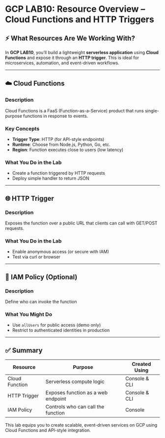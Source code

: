 # GCP LAB10: Resource Overview – Cloud Functions and HTTP Triggers

## ⚡ What Resources Are We Working With?

In **GCP LAB10**, you’ll build a lightweight **serverless application** using **Cloud Functions** and expose it through an **HTTP trigger**. This is ideal for microservices, automation, and event-driven workflows.

---

## ☁️ Cloud Functions

### Description
Cloud Functions is a FaaS (Function-as-a-Service) product that runs single-purpose functions in response to events.

### Key Concepts
- **Trigger Type**: HTTP (for API-style endpoints)
- **Runtime**: Choose from Node.js, Python, Go, etc.
- **Region**: Function executes close to users (low latency)

### What You Do in the Lab
- Create a function triggered by HTTP requests
- Deploy simple handler to return JSON

---

## 🌐 HTTP Trigger

### Description
Exposes the function over a public URL that clients can call with GET/POST requests.

### What You Do in the Lab
- Enable anonymous access (or secure with IAM)
- Test via curl or browser

---

## 🔐 IAM Policy (Optional)

### Description
Define who can invoke the function

### What You Might Do
- Use `allUsers` for public access (demo only)
- Restrict to authenticated identities in production

---

## ✅ Summary

| Resource         | Purpose                                           | Created Using    |
|------------------|----------------------------------------------------|------------------|
| Cloud Function   | Serverless compute logic                         | Console & CLI    |
| HTTP Trigger     | Exposes function as a web endpoint                | Console & CLI    |
| IAM Policy       | Controls who can call the function                | Console          |

This lab equips you to create scalable, event-driven services on GCP using Cloud Functions and API-style integration.


